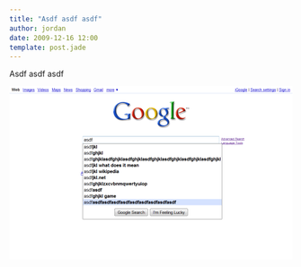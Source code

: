 ```yaml
---
title: "Asdf asdf asdf"
author: jordan
date: 2009-12-16 12:00
template: post.jade
---
```


Asdf asdf asdf

[![asdf](asdf_google.png)](asdf_google.png)

